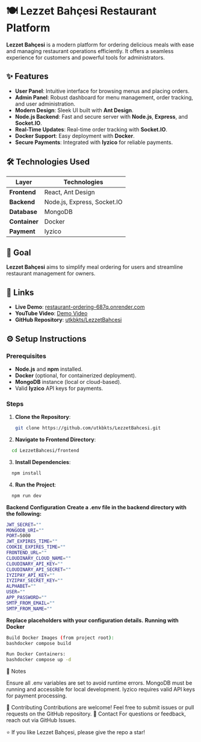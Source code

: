 # 🍽️ Lezzet Bahçesi Restaurant Platform

**Lezzet Bahçesi** is a modern platform for ordering delicious meals with ease and managing restaurant operations efficiently. It offers a seamless experience for customers and powerful tools for administrators.

## ✨ Features

- **User Panel**: Intuitive interface for browsing menus and placing orders.
- **Admin Panel**: Robust dashboard for menu management, order tracking, and user administration.
- **Modern Design**: Sleek UI built with **Ant Design**.
- **Node.js Backend**: Fast and secure server with **Node.js**, **Express**, and **Socket.IO**.
- **Real-Time Updates**: Real-time order tracking with **Socket.IO**.
- **Docker Support**: Easy deployment with **Docker**.
- **Secure Payments**: Integrated with **Iyzico** for reliable payments.

## 🛠️ Technologies Used

| Layer         | Technologies                          |
|---------------|---------------------------------------|
| **Frontend**  | React, Ant Design                     |
| **Backend**   | Node.js, Express, Socket.IO           |
| **Database**  | MongoDB                               |
| **Container** | Docker                                |
| **Payment**   | Iyzico                                |

## 🎯 Goal

**Lezzet Bahçesi** aims to simplify meal ordering for users and streamline restaurant management for owners.

## 🔗 Links

- **Live Demo**: [restaurant-ordering-687q.onrender.com](https://restaurant-ordering-687q.onrender.com)
- **YouTube Video**: [Demo Video](https://www.youtube.com/watch?v=S5UQe3KUgBk)
- **GitHub Repository**: [utkbkts/LezzetBahcesi](https://github.com/utkbkts/LezzetBahcesi)

## ⚙️ Setup Instructions

### Prerequisites
- **Node.js** and **npm** installed.
- **Docker** (optional, for containerized deployment).
- **MongoDB** instance (local or cloud-based).
- Valid **Iyzico** API keys for payments.

### Steps

1. **Clone the Repository**:
   ```bash
   git clone https://github.com/utkbkts/LezzetBahcesi.git
   ```
2. **Navigate to Frontend Directory**:
 ```bash
   cd LezzetBahcesi/frontend
   ```
3. **Install Dependencies**:
 ```bash
   npm install
   ```
4. **Run the Project**:
 ```bash
   npm run dev
   ```

**Backend Configuration**
**Create a .env file in the backend directory with the following:**
 ```bash
JWT_SECRET=""
MONGODB_URI=""
PORT=5000
JWT_EXPIRES_TIME=""
COOKIE_EXPIRES_TIME=""
FRONTEND_URL=""
CLOUDINARY_CLOUD_NAME=""
CLOUDINARY_API_KEY=""
CLOUDINARY_API_SECRET=""
IYZIPAY_API_KEY=""
IYZIPAY_SECRET_KEY=""
ALPHABET=""
USER=""
APP_PASSWORD=""
SMTP_FROM_EMAIL=""
SMTP_FROM_NAME=""
```
**Replace placeholders with your configuration details.**
**Running with Docker**

 ```bash
Build Docker Images (from project root):
bashdocker compose build
 ```

 ```bash
Run Docker Containers:
bashdocker compose up -d
 ```


📝 Notes

Ensure all .env variables are set to avoid runtime errors.
MongoDB must be running and accessible for local development.
Iyzico requires valid API keys for payment processing.

🙌 Contributing
Contributions are welcome! Feel free to submit issues or pull requests on the GitHub repository.
📧 Contact
For questions or feedback, reach out via GitHub Issues.

⭐ If you like Lezzet Bahçesi, please give the repo a star!
